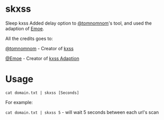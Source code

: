 # skxss
Sleep kxss
Added delay option to [@tomnomnom](https://github.com/tomnomnom/)'s tool, and used the adaption of [Emoe](https://github.com/Emoe). 


All the credits goes to:

[@tomnomnom](https://github.com/tomnomnom/) - Creator of [kxss](https://github.com/tomnomnom/hacks/tree/master/kxss)

[@Emoe](https://github.com/Emoe) - Creator of [kxss Adaption](https://github.com/Emoe/kxss)


# Usage

```cat domain.txt | skxss [Seconds]```

For example:

```cat domain.txt | skxss 5``` - will wait 5 seconds between each url's scan
